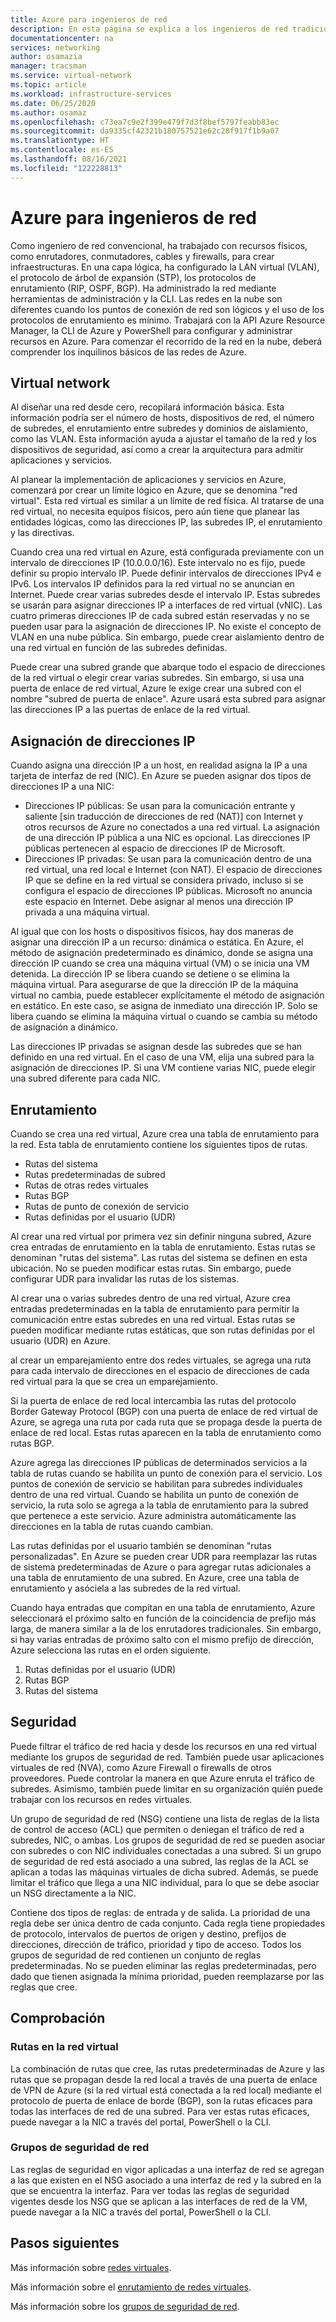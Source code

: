 ```yaml
---
title: Azure para ingenieros de red
description: En esta página se explica a los ingenieros de red tradicionales cómo funcionan las redes en Azure.
documentationcenter: na
services: networking
author: osamazia
manager: tracsman
ms.service: virtual-network
ms.topic: article
ms.workload: infrastructure-services
ms.date: 06/25/2020
ms.author: osamaz
ms.openlocfilehash: c73ea7c9e2f399e479f7d3f8bef5797feabb83ec
ms.sourcegitcommit: da9335cf42321b180757521e62c28f917f1b9a07
ms.translationtype: HT
ms.contentlocale: es-ES
ms.lasthandoff: 08/16/2021
ms.locfileid: "122228813"
---
```

# <a name="azure-for-network-engineers"></a>Azure para ingenieros de red
Como ingeniero de red convencional, ha trabajado con recursos físicos, como enrutadores, conmutadores, cables y firewalls, para crear infraestructuras. En una capa lógica, ha configurado la LAN virtual (VLAN), el protocolo de árbol de expansión (STP), los protocolos de enrutamiento (RIP, OSPF, BGP). Ha administrado la red mediante herramientas de administración y la CLI. Las redes en la nube son diferentes cuando los puntos de conexión de red son lógicos y el uso de los protocolos de enrutamiento es mínimo. Trabajará con la API Azure Resource Manager, la CLI de Azure y PowerShell para configurar y administrar recursos en Azure. Para comenzar el recorrido de la red en la nube, deberá comprender los inquilinos básicos de las redes de Azure. 
## <a name="virtual-network"></a>Virtual network
Al diseñar una red desde cero, recopilará información básica. Esta información podría ser el número de hosts, dispositivos de red, el número de subredes, el enrutamiento entre subredes y dominios de aislamiento, como las VLAN. Esta información ayuda a ajustar el tamaño de la red y los dispositivos de seguridad, así como a crear la arquitectura para admitir aplicaciones y servicios.

Al planear la implementación de aplicaciones y servicios en Azure, comenzará por crear un límite lógico en Azure, que se denomina "red virtual". Esta red virtual es similar a un límite de red física. Al tratarse de una red virtual, no necesita equipos físicos, pero aún tiene que planear las entidades lógicas, como las direcciones IP, las subredes IP, el enrutamiento y las directivas.

Cuando crea una red virtual en Azure, está configurada previamente con un intervalo de direcciones IP (10.0.0.0/16). Este intervalo no es fijo, puede definir su propio intervalo IP. Puede definir intervalos de direcciones IPv4 e IPv6. Los intervalos IP definidos para la red virtual no se anuncian en Internet. Puede crear varias subredes desde el intervalo IP. Estas subredes se usarán para asignar direcciones IP a interfaces de red virtual (vNIC). Las cuatro primeras direcciones IP de cada subred están reservadas y no se pueden usar para la asignación de direcciones IP. No existe el concepto de VLAN en una nube pública. Sin embargo, puede crear aislamiento dentro de una red virtual en función de las subredes definidas.

Puede crear una subred grande que abarque todo el espacio de direcciones de la red virtual o elegir crear varias subredes. Sin embargo, si usa una puerta de enlace de red virtual, Azure le exige crear una subred con el nombre "subred de puerta de enlace". Azure usará esta subred para asignar las direcciones IP a las puertas de enlace de la red virtual. 

## <a name="ip-allocation"></a>Asignación de direcciones IP

Cuando asigna una dirección IP a un host, en realidad asigna la IP a una tarjeta de interfaz de red (NIC). En Azure se pueden asignar dos tipos de direcciones IP a una NIC:

- Direcciones IP públicas: Se usan para la comunicación entrante y saliente [sin traducción de direcciones de red (NAT)] con Internet y otros recursos de Azure no conectados a una red virtual. La asignación de una dirección IP pública a una NIC es opcional. Las direcciones IP públicas pertenecen al espacio de direcciones IP de Microsoft.
- Direcciones IP privadas: Se usan para la comunicación dentro de una red virtual, una red local e Internet (con NAT). El espacio de direcciones IP que se define en la red virtual se considera privado, incluso si se configura el espacio de direcciones IP públicas. Microsoft no anuncia este espacio en Internet. Debe asignar al menos una dirección IP privada a una máquina virtual.

Al igual que con los hosts o dispositivos físicos, hay dos maneras de asignar una dirección IP a un recurso: dinámica o estática. En Azure, el método de asignación predeterminado es dinámico, donde se asigna una dirección IP cuando se crea una máquina virtual (VM) o se inicia una VM detenida. La dirección IP se libera cuando se detiene o se elimina la máquina virtual. Para asegurarse de que la dirección IP de la máquina virtual no cambia, puede establecer explícitamente el método de asignación en estático. En este caso, se asigna de inmediato una dirección IP. Solo se libera cuando se elimina la máquina virtual o cuando se cambia su método de asignación a dinámico. 

Las direcciones IP privadas se asignan desde las subredes que se han definido en una red virtual. En el caso de una VM, elija una subred para la asignación de direcciones IP. Si una VM contiene varias NIC, puede elegir una subred diferente para cada NIC.

## <a name="routing"></a>Enrutamiento
Cuando se crea una red virtual, Azure crea una tabla de enrutamiento para la red. Esta tabla de enrutamiento contiene los siguientes tipos de rutas.
- Rutas del sistema
- Rutas predeterminadas de subred
- Rutas de otras redes virtuales
- Rutas BGP
- Rutas de punto de conexión de servicio
- Rutas definidas por el usuario (UDR)

Al crear una red virtual por primera vez sin definir ninguna subred, Azure crea entradas de enrutamiento en la tabla de enrutamiento. Estas rutas se denominan "rutas del sistema". Las rutas del sistema se definen en esta ubicación. No se pueden modificar estas rutas. Sin embargo, puede configurar UDR para invalidar las rutas de los sistemas.

Al crear una o varias subredes dentro de una red virtual, Azure crea entradas predeterminadas en la tabla de enrutamiento para permitir la comunicación entre estas subredes en una red virtual. Estas rutas se pueden modificar mediante rutas estáticas, que son rutas definidas por el usuario (UDR) en Azure.

al crear un emparejamiento entre dos redes virtuales, se agrega una ruta para cada intervalo de direcciones en el espacio de direcciones de cada red virtual para la que se crea un emparejamiento.

Si la puerta de enlace de red local intercambia las rutas del protocolo Border Gateway Protocol (BGP) con una puerta de enlace de red virtual de Azure, se agrega una ruta por cada ruta que se propaga desde la puerta de enlace de red local. Estas rutas aparecen en la tabla de enrutamiento como rutas BGP.

Azure agrega las direcciones IP públicas de determinados servicios a la tabla de rutas cuando se habilita un punto de conexión para el servicio. Los puntos de conexión de servicio se habilitan para subredes individuales dentro de una red virtual. Cuando se habilita un punto de conexión de servicio, la ruta solo se agrega a la tabla de enrutamiento para la subred que pertenece a este servicio. Azure administra automáticamente las direcciones en la tabla de rutas cuando cambian.

Las rutas definidas por el usuario también se denominan "rutas personalizadas". En Azure se pueden crear UDR para reemplazar las rutas de sistema predeterminadas de Azure o para agregar rutas adicionales a una tabla de enrutamiento de una subred. En Azure, cree una tabla de enrutamiento y asóciela a las subredes de la red virtual.

Cuando haya entradas que compitan en una tabla de enrutamiento, Azure seleccionará el próximo salto en función de la coincidencia de prefijo más larga, de manera similar a la de los enrutadores tradicionales. Sin embargo, si hay varias entradas de próximo salto con el mismo prefijo de dirección, Azure selecciona las rutas en el orden siguiente.
1. Rutas definidas por el usuario (UDR)
1. Rutas BGP
1. Rutas del sistema

## <a name="security"></a>Seguridad

Puede filtrar el tráfico de red hacia y desde los recursos en una red virtual mediante los grupos de seguridad de red. También puede usar aplicaciones virtuales de red (NVA), como Azure Firewall o firewalls de otros proveedores. Puede controlar la manera en que Azure enruta el tráfico de subredes. Asimismo, también puede limitar en su organización quién puede trabajar con los recursos en redes virtuales.

Un grupo de seguridad de red (NSG) contiene una lista de reglas de la lista de control de acceso (ACL) que permiten o deniegan el tráfico de red a subredes, NIC, o ambas. Los grupos de seguridad de red se pueden asociar con subredes o con NIC individuales conectadas a una subred. Si un grupo de seguridad de red está asociado a una subred, las reglas de la ACL se aplican a todas las máquinas virtuales de dicha subred. Además, se puede limitar el tráfico que llega a una NIC individual, para lo que se debe asociar un NSG directamente a la NIC.

Contiene dos tipos de reglas: de entrada y de salida. La prioridad de una regla debe ser única dentro de cada conjunto. Cada regla tiene propiedades de protocolo, intervalos de puertos de origen y destino, prefijos de direcciones, dirección de tráfico, prioridad y tipo de acceso. Todos los grupos de seguridad de red contienen un conjunto de reglas predeterminadas. No se pueden eliminar las reglas predeterminadas, pero dado que tienen asignada la mínima prioridad, pueden reemplazarse por las reglas que cree.

## <a name="verification"></a>Comprobación
### <a name="routes-in-virtual-network"></a>Rutas en la red virtual
La combinación de rutas que cree, las rutas predeterminadas de Azure y las rutas que se propagan desde la red local a través de una puerta de enlace de VPN de Azure (si la red virtual está conectada a la red local) mediante el protocolo de puerta de enlace de borde (BGP), son la rutas eficaces para todas las interfaces de red de una subred. Para ver estas rutas eficaces, puede navegar a la NIC a través del portal, PowerShell o la CLI.
### <a name="network-security-groups"></a>Grupos de seguridad de red
Las reglas de seguridad en vigor aplicadas a una interfaz de red se agregan a las que existen en el NSG asociado a una interfaz de red y la subred en la que se encuentra la interfaz. Para ver todas las reglas de seguridad vigentes desde los NSG que se aplican a las interfaces de red de la VM, puede navegar a la NIC a través del portal, PowerShell o la CLI.

## <a name="next-steps"></a>Pasos siguientes

Más información sobre [redes virtuales][VNet].

Más información sobre el [enrutamiento de redes virtuales][vnet-routing].

Más información sobre los [grupos de seguridad de red][network-security].

<!--Link References-->
[VNet]: ../virtual-network/tutorial-connect-virtual-networks-portal.md
[vnet-routing]: ../virtual-network/virtual-networks-udr-overview.md
[network-security]: ../virtual-network/network-security-groups-overview.md
